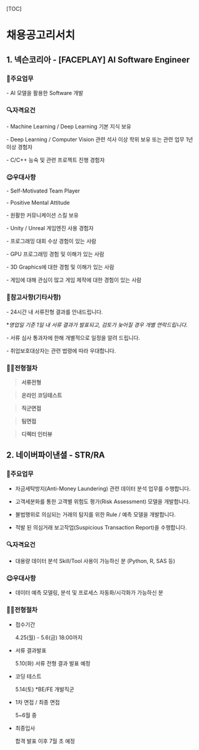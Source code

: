 [TOC]

# 채용공고리서치

## 1. 넥슨코리아 - [FACEPLAY] AI Software Engineer

### **📑주요업무**

\- AI 모델을 활용한 Software 개발



### **🔍자격요건**

\- Machine Learning / Deep Learning 기본 지식 보유

\- Deep Learning / Computer Vision 관련 석사 이상 학위 보유 또는 관련 업무 1년 이상 경험자

\- C/C++ 능숙 및 관련 프로젝트 진행 경험자



### **😉우대사항**

\- Self-Motivated Team Player

\- Positive Mental Attitude

\- 원활한 커뮤니케이션 스킬 보유

\- Unity / Unreal 게임엔진 사용 경험자

\- 프로그래밍 대회 수상 경험이 있는 사람

\- GPU 프로그래밍 경험 및 이해가 있는 사람

\- 3D Graphics에 대한 경험 및 이해가 있는 사람

\- 게임에 대해 관심이 많고 게임 제작에 대한 경험이 있는 사람



### **🔖참고사항(기타사항)**

\- 24시간 내 서류전형 결과를 안내드립니다.

**영업일 기준 1일 내 서류 결과가 발표되고, 검토가 늦어질 경우 개별 연락드립니다.*

\- 서류 심사 통과자에 한해 개별적으로 일정을 알려 드립니다.

\- 취업보호대상자는 관련 법령에 따라 우대합니다.



### **🙆‍♂️전형절차**

> **서류전형**

> **온라인 코딩테스트**

> **직군면접**

> **팀면접**

> **디렉터 인터뷰**



## 2. 네이버파이낸셜 - STR/RA

### **📑주요업무**

- 자금세탁방지(Anti-Money Laundering) 관련 데이터 분석 업무를 수행합니다.

- 고객세분화를 통한 고객별 위험도 평가(Risk Assessment) 모델을 개발합니다.
- 불법행위로 의심되는 거래의 탐지를 위한 Rule / 예측 모델을 개발합니다.
- 적발 된 의심거래 보고작업(Suspicious Transaction Report)을 수행합니다.



### **🔍자격요건**

- 대용량 데이터 분석 Skill/Tool 사용이 가능하신 분 (Python, R, SAS 등)



### **😉우대사항**

- 데이터 예측 모델링, 분석 및 프로세스 자동화/시각화가 가능하신 분



### **🙆‍♂️전형절차**

- 접수기간

  4.25(월) - 5.6(금) 18:00까지

- 서류 결과발표

  5.10(화) 서류 전형 결과 발표 예정

- 코딩 테스트

  5.14(토) *BE/FE 개발직군

- 1차 면접 / 최종 면접

  5~6월 중

- 최종입사

  합격 발표 이후 7월 초 예정